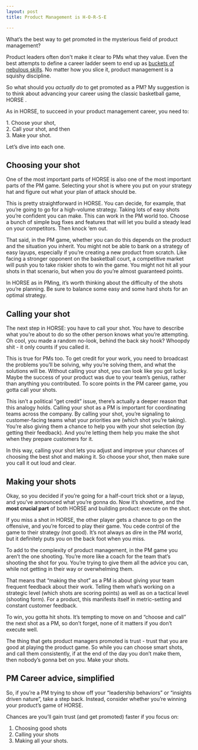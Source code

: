 ```yaml
---
layout: post
title: Product Management is H-O-R-S-E

---
```

What’s the best way to get promoted in the mysterious field of product management?

Product leaders often don't make it clear to PMs what they value. Even the best attempts to define a career ladder seem to end up as [buckets of nebulous skills](https://www.intercom.com/blog/evolving-your-product-management-career-ladder). No matter how you slice it, product management is a squishy discipline.

So what should you _actually do_ to get promoted as a PM? My suggestion is to think about advancing your career using the classic basketball game, HORSE .

As in HORSE, to succeed in your product management career, you need to:

1\. Choose your shot,  
2\. Call your shot, and then  
3\. Make your shot.

Let’s dive into each one.

## Choosing your shot

One of the most important parts of HORSE is also one of the most important parts of the PM game. Selecting your shot is where you put on your strategy hat and figure out what your plan of attack should be.

This is pretty straightforward in HORSE. You can decide, for example, that you’re going to go for a high-volume strategy. Taking lots of easy shots you’re confident you can make. This can work in the PM world too. Choose a bunch of simple bug fixes and features that will let you build a steady lead on your competitors. Then knock ‘em out.

That said, in the PM game, whether you can do this depends on the product and the situation you inherit. You might not be able to bank on a strategy of easy layups, especially if you’re creating a new product from scratch. Like facing a stronger opponent on the basketball court, a competitive market will push you to take riskier shots to win the game. You might not hit all your shots in that scenario, but when you do you’re almost guaranteed points.

In HORSE as in PMing, it’s worth thinking about the difficulty of the shots you’re planning. Be sure to balance some easy and some hard shots for an optimal strategy.

## Calling your shot

The next step in HORSE: you have to call your shot. You have to describe what you’re about to do so the other person knows what you’re attempting. Oh cool, you made a random no-look, behind the back sky hook? Whoopdy shit - it only counts if you called it.

This is true for PMs too. To get credit for your work, you need to broadcast the problems you’ll be solving, why you’re solving them, and what the solutions will be. Without calling your shot, you can look like you got lucky. Maybe the success of your product was due to your team’s genius, rather than anything you contributed. To score points in the PM career game, you gotta call your shots.

This isn’t a political “get credit” issue, there’s actually a deeper reason that this analogy holds. Calling your shot as a PM is important for coordinating teams across the company. By calling your shot, you’re signaling to customer-facing teams what your priorities are (which shot you’re taking). You’re also giving them a chance to help you with your shot selection (by getting their feedback). And you’re letting them help you make the shot when they prepare customers for it.

In this way, calling your shot lets you adjust and improve your chances of choosing the best shot and making it. So choose your shot, then make sure you call it out loud and clear.

## Making your shots

Okay, so you decided if you’re going for a half-court trick shot or a layup, and you’ve announced what you’re gonna do. Now it’s showtime, and the **most crucial part** of both HORSE and building product: execute on the shot.

If you miss a shot in HORSE, the other player gets a chance to go on the offensive, and you’re forced to play their game. You cede control of the game to their strategy (not good). It’s not always as dire in the PM world, but it definitely puts you on the back foot when you miss.

To add to the complexity of product management, in the PM game you aren’t the one shooting. You’re more like a coach for the team that’s shooting the shot for you. You’re trying to give them all the advice you can, while not getting in their way or overwhelming them.

That means that “making the shot” as a PM is about giving your team frequent feedback about their work. Telling them what’s working on a strategic level (which shots are scoring points) as well as on a tactical level (shooting form). For a product, this manifests itself in metric-setting and constant customer feedback.

To win, you gotta hit shots. It’s tempting to move on and “choose and call” the next shot as a PM, so don’t forget, none of it matters if you don’t execute well.

The thing that gets product managers promoted is trust - trust that you are good at playing the product game. So while you can choose smart shots, and call them consistently, if at the end of the day you don’t make them, then nobody’s gonna bet on you. Make your shots.

## PM Career advice, simplified

So, if you’re a PM trying to show off your “leadership behaviors” or “insights driven nature”, take a step back. Instead, consider whether you’re winning your product’s game of HORSE.

Chances are you’ll gain trust (and get promoted) faster if you focus on:

1. Choosing good shots
2. Calling your shots
3. Making all your shots.
